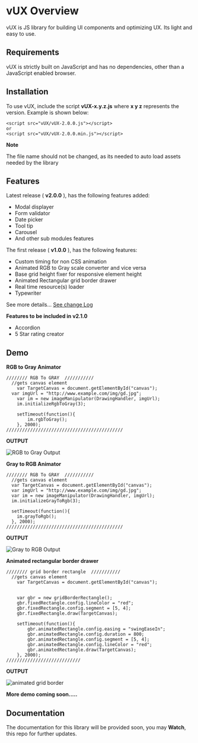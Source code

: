 # vUX Overview
vUX is JS library for building UI components and optimizing UX. Its light and easy to use.

## Requirements

vUX is strictly built on JavaScript and has no dependencies, other than a JavaScript enabled browser.

## Installation

To use vUX, include the script **vUX-x.y.z.js** where **x y z** represents the version. Example is shown below:

    <script src="vUX/vUX-2.0.0.js"></script>
    or
    <script src="vUX/vUX-2.0.0.min.js"></script>


**Note**

The file name should not be changed, as its needed to auto load assets needed by the library

## Features
Latest release ( **v2.0.0** ), has the following features added:
- Modal displayer
- Form validator
- Date picker
- Tool tip
- Carousel
- And other sub modules features

The first release ( **v1.0.0** ), has the following features:
- Custom timing for non CSS animation
- Animated RGB to Gray scale converter and vice versa
- Base grid height fixer for responsive element height
- Animated Rectangular grid border drawer
- Real time resource(s) loader
- Typewriter

See more details... [See change Log](ChangeLog.md)

**Features to be included in v2.1.0**

- Accordion
- 5 Star rating creator

## Demo
**RGB to Gray Animator**

    //////// RGB To GRAY  ///////////
      //gets canvas element
    	var TargetCanvas = document.getElementById("canvas");
      var imgUrl = "http://www.example.com/img/gd.jpg";
    	var im = new imageManipulator(DrawingHandler, imgUrl);
    	im.initializeRgbToGray(3);

    	setTimeout(function(){
    		im.rgbToGray();
    	}, 2000);
    ////////////////////////////////////////////

**OUTPUT**

![RGB to Gray Output](https://i.imgur.com/yFhhLAJ.gif)

**Gray to RGB Animator**

    //////// RGB To GRAY  ///////////
      //gets canvas element
      var TargetCanvas = document.getElementById("canvas");
      var imgUrl = "http://www.example.com/img/gd.jpg";
      var im = new imageManipulator(DrawingHandler, imgUrl);
      im.initializeGrayToRgb(3);

      setTimeout(function(){
      	im.grayToRgb();
      }, 2000);
    ////////////////////////////////////////////

**OUTPUT**

![Gray to RGB Output](https://imgur.com/gxxGDN1.gif)

**Animated rectangular border drawer**

    //////// grid border rectangle  ///////////
      //gets canvas element
    	var TargetCanvas = document.getElementById("canvas");


    	var gbr = new gridBorderRectangle();
    	gbr.fixedRectangle.config.lineColor = "red";
    	gbr.fixedRectangle.config.segment = [5, 4];
    	gbr.fixedRectangle.draw(TargetCanvas);

    	setTimeout(function(){
    		gbr.animatedRectangle.config.easing = "swingEaseIn";
    		gbr.animatedRectangle.config.duration = 800;
    		gbr.animatedRectangle.config.segment = [5, 4];
    		gbr.animatedRectangle.config.lineColor = "red";
    		gbr.animatedRectangle.draw(TargetCanvas);
    	}, 2000);
    ////////////////////////////

**OUTPUT**

![animated grid border](https://imgur.com/WVwgVVi.gif)


**More demo coming soon.....**

## Documentation ##

The documentation for this library will be provided soon, you may **Watch**, this repo for further updates.

